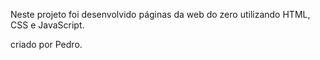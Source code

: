 Neste projeto foi desenvolvido páginas da web do zero utilizando HTML, CSS e JavaScript.

criado por Pedro.
